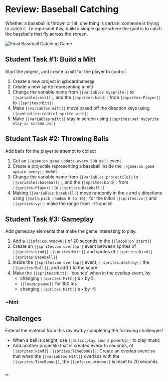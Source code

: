 # Review: Baseball Catching

Whether a baseball is thrown or hit, one thing is certain: someone is trying to catch it. To represent this, build a simple game where the goal is to catch the baseballs that fly across the screen.

![Final Baseball Catching Game](/static/courses/csintro1/review/baseball-game.gif)

## Student Task #1: Build a Mitt

Start the project, and create a mitt for the player to control.

1. Create a new project in @boardname@
2. Create a new sprite representing a mitt
3. Change the variable name from ``||variables:mySprite||`` to ``||variables:mitt||``, and the ``||sprites:kind||`` from ``||sprites:Player||`` to ``||sprites:Mitt||``
4. Make ``||variables:mitt||`` move based off the direction keys using ``||controller:control sprite with||``
5. Make ``||variables:mitt||`` stay in screen using ``||sprites:set mySprite stay in screen on||``

## Student Task #2: Throwing Balls

Add balls for the player to attempt to collect

1. Get an ``||game:on game update every 500 ms||`` event
2. Create a projectile representing a baseball inside the ``||game:on game update every||`` event
3. Change the variable name from ``||variables:projectile||`` to ``||variables:baseball||``, and the ``||sprites:kind||`` from ``||sprites:Player||`` to ``||sprites:Baseball||``
4. Making ``||variables:baseball||`` move randomly in the ``x`` and ``y`` directions using ``||math:pick random 0 to 10||`` for the initial ``||sprites:vx||`` and ``||sprites:vy||``: make the range from `-50` and `50`

## Student Task #3: Gameplay

Add gameplay elements that make the game interesting to play.

1. Add a ``||info:countdown||`` of 20 seconds in the ``||loops:on start||``
2. Create an ``||sprites:on overlap||`` event between sprites of ``||sprites:kind||`` ``||sprites:Mitt||`` and sprites of ``||sprites:kind||`` ``||sprites:Baseball||``
3. Inside the ``||sprites:on overlap||`` event, ``||sprites:destroy||`` the ``||sprites:Ball||``, and add `1` to the score
4. Make the ``||sprites:Mitt||`` 'bounce' when in the overlap event, by
    * changing ``||sprites:Mitt||``'s ``x`` by 5
    * ``||loops:pause||`` for 100 ms
    * changing ``||sprites:Mitt||``'s ``x`` by -5

### ~hint

## Challenges

Extend the material from this review by completing the following challenges!

* When a ball is caught, use ``||music:play sound powerUp||`` to play music
* Add another projectile that is created every 15 seconds, of ``||sprites:kind||`` ``||sprites:TimeBonus||``. Create an overlap event so that when the ``||variables:Mitt||`` overlaps with the ``||sprites:TimeBonus||``, the ``||info:countdown||`` is reset to 20 seconds

### ~
